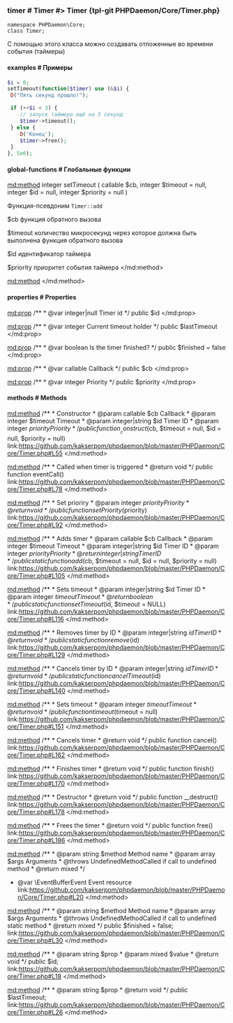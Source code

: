 ### timer # Timer #> Timer {tpl-git PHPDaemon/Core/Timer.php}

```php:p
namespace PHPDaemon\Core;
class Timer;
```

С помощью этого класса можно создавать отложенные во времени события (таймеры)

#### examples # Примеры

```php
$i = 0;
setTimeout(function($timer) use (&$i) {
 D("Пять секунд прошло!");

 if (++$i < 3) {
    // запуск таймера ещё на 5 секунд
    $timer->timeout();
 } else {
    D('Конец');
    $timer->free();
 }
}, 5e6);
```

#### global-functions # Глобальные функции 

<md:method>
integer setTimeout ( callable $cb, integer $timeout = null, integer $id = null, integer $priority = null )

Функция-псевдоним `Timer::add`

$cb
функция обратного вызова

$timeout
количество микросекунд через которое должна быть выполнена функция обратного вызова

$id
идентификатор таймера

$priority
приоритет события таймера
</md:method>

<md:method>
</md:method>

<!-- include-namespace path="\PHPDaemon\Core\Timer" level="" access="" -->
#### properties # Properties

<md:prop>
/**
	 * @var integer|null Timer id
	 */
public $id
</md:prop>

<md:prop>
/**
	 * @var integer Current timeout holder
	 */
public $lastTimeout
</md:prop>

<md:prop>
/**
	 * @var boolean Is the timer finished?
	 */
public $finished = false
</md:prop>

<md:prop>
/**
	 * @var callable Callback
	 */
public $cb
</md:prop>

<md:prop>
/**
	 * @var integer Priority
	 */
public $priority
</md:prop>

<div class="clearboth"></div>

#### methods # Methods

<md:method>
/**
	 * Constructor
	 * @param  callable       $cb       Callback
	 * @param  integer        $timeout  Timeout
	 * @param  integer|string $id       Timer ID
	 * @param  integer        $priority Priority
	 */
public function __construct($cb, $timeout = null, $id = null, $priority = null)
link:https://github.com/kakserpom/phpdaemon/blob/master/PHPDaemon/Core/Timer.php#L55
</md:method>

<md:method>
/**
	 * Called when timer is triggered
	 * @return void
	 */
public function eventCall()
link:https://github.com/kakserpom/phpdaemon/blob/master/PHPDaemon/Core/Timer.php#L78
</md:method>

<md:method>
/**
	 * Set prioriry
	 * @param  integer $priority Priority
	 * @return void
	 */
public function setPriority($priority)
link:https://github.com/kakserpom/phpdaemon/blob/master/PHPDaemon/Core/Timer.php#L92
</md:method>

<md:method>
/**
	 * Adds timer
	 * @param  callable       $cb       Callback
	 * @param  integer        $timeout  Timeout
	 * @param  integer|string $id       Timer ID
	 * @param  integer        $priority Priority
	 * @return integer|string           Timer ID
	 */
public static function add($cb, $timeout = null, $id = null, $priority = null)
link:https://github.com/kakserpom/phpdaemon/blob/master/PHPDaemon/Core/Timer.php#L105
</md:method>

<md:method>
/**
	 * Sets timeout
	 * @param  integer|string $id       Timer ID
	 * @param  integer        $timeout  Timeout
	 * @return boolean
	 */
public static function setTimeout($id, $timeout = NULL)
link:https://github.com/kakserpom/phpdaemon/blob/master/PHPDaemon/Core/Timer.php#L116
</md:method>

<md:method>
/**
	 * Removes timer by ID
	 * @param  integer|string $id Timer ID
	 * @return void
	 */
public static function remove($id)
link:https://github.com/kakserpom/phpdaemon/blob/master/PHPDaemon/Core/Timer.php#L129
</md:method>

<md:method>
/**
	 * Cancels timer by ID
	 * @param  integer|string $id Timer ID
	 * @return void
	 */
public static function cancelTimeout($id)
link:https://github.com/kakserpom/phpdaemon/blob/master/PHPDaemon/Core/Timer.php#L140
</md:method>

<md:method>
/**
	 * Sets timeout
	 * @param  integer $timeout Timeout
	 * @return void
	 */
public function timeout($timeout = null)
link:https://github.com/kakserpom/phpdaemon/blob/master/PHPDaemon/Core/Timer.php#L151
</md:method>

<md:method>
/**
	 * Cancels timer
	 * @return void
	 */
public function cancel()
link:https://github.com/kakserpom/phpdaemon/blob/master/PHPDaemon/Core/Timer.php#L162
</md:method>

<md:method>
/**
	 * Finishes timer
	 * @return void
	 */
public function finish()
link:https://github.com/kakserpom/phpdaemon/blob/master/PHPDaemon/Core/Timer.php#L170
</md:method>

<md:method>
/**
	 * Destructor
	 * @return void
	 */
public function __destruct()
link:https://github.com/kakserpom/phpdaemon/blob/master/PHPDaemon/Core/Timer.php#L178
</md:method>

<md:method>
/**
	 * Frees the timer
	 * @return void
	 */
public function free()
link:https://github.com/kakserpom/phpdaemon/blob/master/PHPDaemon/Core/Timer.php#L186
</md:method>

<md:method>
/**
	 * @param  string $method Method name
	 * @param  array  $args   Arguments
	 * @throws UndefinedMethodCalled if call to undefined method
	 * @return mixed
	 */
* @var \EventBufferEvent Event resource
link:https://github.com/kakserpom/phpdaemon/blob/master/PHPDaemon/Core/Timer.php#L20
</md:method>

<md:method>
/**
	 * @param  string $method Method name
	 * @param  array  $args   Arguments
	 * @throws UndefinedMethodCalled if call to undefined static method
	 * @return mixed
	 */
public $finished = false;
link:https://github.com/kakserpom/phpdaemon/blob/master/PHPDaemon/Core/Timer.php#L30
</md:method>

<md:method>
/**
	 * @param  string $prop
	 * @param  mixed  $value
	 * @return void
	 */
public $id;
link:https://github.com/kakserpom/phpdaemon/blob/master/PHPDaemon/Core/Timer.php#L18
</md:method>

<md:method>
/**
	 * @param  string $prop
	 * @return void
	 */
public $lastTimeout;
link:https://github.com/kakserpom/phpdaemon/blob/master/PHPDaemon/Core/Timer.php#L26
</md:method>

<div class="clearboth"></div>


<!--/ include-namespace -->
